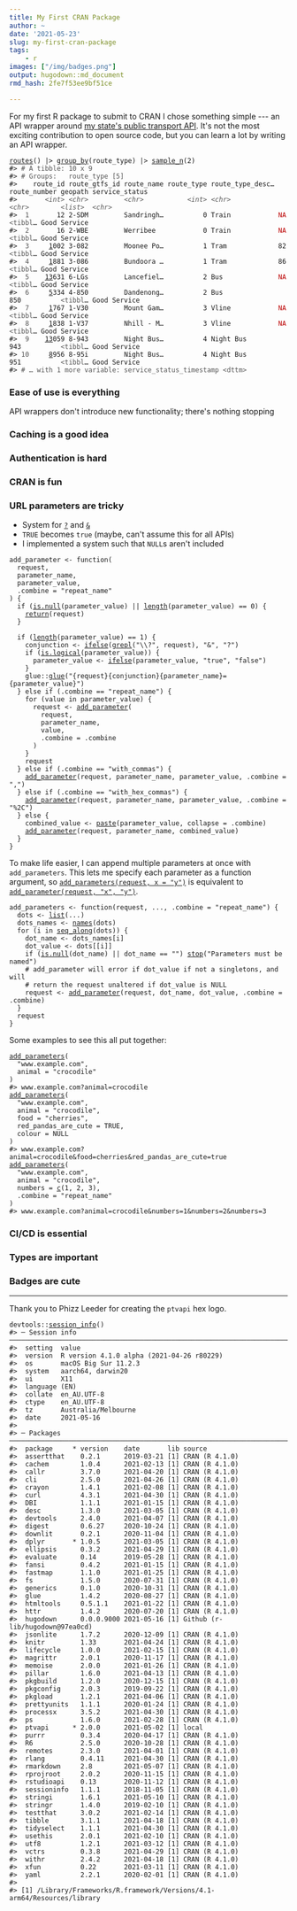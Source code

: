 ```yaml
---
title: My First CRAN Package
author: ~
date: '2021-05-23'
slug: my-first-cran-package
tags:
    - r
images: ["/img/badges.png"]
output: hugodown::md_document
rmd_hash: 2fe7f53ee9bf51ce

---
```


For my first R package to submit to CRAN I chose something simple --- an API wrapper around [my state's public transport API](https://www.ptv.vic.gov.au/footer/data-and-reporting/datasets/ptv-timetable-api/). It's not the most exciting contribution to open source code, but you can learn a lot by writing an API wrapper.

<div class="highlight">

<pre class='chroma'><code class='language-r' data-lang='r'><span class='nf'><a href='https://rdrr.io/pkg/ptvapi/man/routes.html'>routes</a></span><span class='o'>(</span><span class='o'>)</span> |&gt; <span class='nf'><a href='https://dplyr.tidyverse.org/reference/group_by.html'>group_by</a></span><span class='o'>(</span><span class='nv'>route_type</span><span class='o'>)</span> |&gt; <span class='nf'><a href='https://dplyr.tidyverse.org/reference/sample_n.html'>sample_n</a></span><span class='o'>(</span><span class='m'>2</span><span class='o'>)</span>
<span class='c'>#&gt; <span style='color: #555555;'># A tibble: 10 x 9</span></span>
<span class='c'>#&gt; <span style='color: #555555;'># Groups:   route_type [5]</span></span>
<span class='c'>#&gt;    route_id route_gtfs_id route_name route_type route_type_desc… route_number geopath service_status</span>
<span class='c'>#&gt;       <span style='color: #555555;font-style: italic;'>&lt;int&gt;</span><span> </span><span style='color: #555555;font-style: italic;'>&lt;chr&gt;</span><span>         </span><span style='color: #555555;font-style: italic;'>&lt;chr&gt;</span><span>           </span><span style='color: #555555;font-style: italic;'>&lt;int&gt;</span><span> </span><span style='color: #555555;font-style: italic;'>&lt;chr&gt;</span><span>            </span><span style='color: #555555;font-style: italic;'>&lt;chr&gt;</span><span>        </span><span style='color: #555555;font-style: italic;'>&lt;list&gt;</span><span>  </span><span style='color: #555555;font-style: italic;'>&lt;chr&gt;</span><span>         </span></span>
<span class='c'>#&gt; <span style='color: #555555;'> 1</span><span>       12 2-SDM         Sandringh…          0 Train            </span><span style='color: #BB0000;'>NA</span><span>           </span><span style='color: #555555;'>&lt;tibbl</span><span>… Good Service  </span></span>
<span class='c'>#&gt; <span style='color: #555555;'> 2</span><span>       16 2-WBE         Werribee            0 Train            </span><span style='color: #BB0000;'>NA</span><span>           </span><span style='color: #555555;'>&lt;tibbl</span><span>… Good Service  </span></span>
<span class='c'>#&gt; <span style='color: #555555;'> 3</span><span>     </span><span style='text-decoration: underline;'>1</span><span>002 3-082         Moonee Po…          1 Tram             82           </span><span style='color: #555555;'>&lt;tibbl</span><span>… Good Service  </span></span>
<span class='c'>#&gt; <span style='color: #555555;'> 4</span><span>     </span><span style='text-decoration: underline;'>1</span><span>881 3-086         Bundoora …          1 Tram             86           </span><span style='color: #555555;'>&lt;tibbl</span><span>… Good Service  </span></span>
<span class='c'>#&gt; <span style='color: #555555;'> 5</span><span>    </span><span style='text-decoration: underline;'>13</span><span>631 6-LGs         Lancefiel…          2 Bus              </span><span style='color: #BB0000;'>NA</span><span>           </span><span style='color: #555555;'>&lt;tibbl</span><span>… Good Service  </span></span>
<span class='c'>#&gt; <span style='color: #555555;'> 6</span><span>     </span><span style='text-decoration: underline;'>5</span><span>334 4-850         Dandenong…          2 Bus              850          </span><span style='color: #555555;'>&lt;tibbl</span><span>… Good Service  </span></span>
<span class='c'>#&gt; <span style='color: #555555;'> 7</span><span>     </span><span style='text-decoration: underline;'>1</span><span>767 1-V30         Mount Gam…          3 Vline            </span><span style='color: #BB0000;'>NA</span><span>           </span><span style='color: #555555;'>&lt;tibbl</span><span>… Good Service  </span></span>
<span class='c'>#&gt; <span style='color: #555555;'> 8</span><span>     </span><span style='text-decoration: underline;'>1</span><span>838 1-V37         Nhill - M…          3 Vline            </span><span style='color: #BB0000;'>NA</span><span>           </span><span style='color: #555555;'>&lt;tibbl</span><span>… Good Service  </span></span>
<span class='c'>#&gt; <span style='color: #555555;'> 9</span><span>    </span><span style='text-decoration: underline;'>13</span><span>059 8-943         Night Bus…          4 Night Bus        943          </span><span style='color: #555555;'>&lt;tibbl</span><span>… Good Service  </span></span>
<span class='c'>#&gt; <span style='color: #555555;'>10</span><span>     </span><span style='text-decoration: underline;'>8</span><span>956 8-95i         Night Bus…          4 Night Bus        951          </span><span style='color: #555555;'>&lt;tibbl</span><span>… Good Service  </span></span>
<span class='c'>#&gt; <span style='color: #555555;'># … with 1 more variable: service_status_timestamp &lt;dttm&gt;</span></span></code></pre>

</div>

### Ease of use is everything

API wrappers don't introduce new functionality; there's nothing stopping

### Caching is a good idea

### Authentication is hard

### CRAN is fun

### URL parameters are tricky

-   System for [`?`](https://rdrr.io/r/utils/Question.html) and [`&`](https://rdrr.io/r/base/Logic.html)
-   `TRUE` becomes `true` (maybe, can't assume this for all APIs)
-   I implemented a system such that `NULL`s aren't included

<div class="highlight">

<pre class='chroma'><code class='language-r' data-lang='r'><span class='nv'>add_parameter</span> <span class='o'>&lt;-</span> <span class='kr'>function</span><span class='o'>(</span>
  <span class='nv'>request</span>,
  <span class='nv'>parameter_name</span>,
  <span class='nv'>parameter_value</span>,
  <span class='nv'>.combine</span> <span class='o'>=</span> <span class='s'>"repeat_name"</span>
<span class='o'>)</span> <span class='o'>&#123;</span>
  <span class='kr'>if</span> <span class='o'>(</span><span class='nf'><a href='https://rdrr.io/r/base/NULL.html'>is.null</a></span><span class='o'>(</span><span class='nv'>parameter_value</span><span class='o'>)</span> <span class='o'>||</span> <span class='nf'><a href='https://rdrr.io/r/base/length.html'>length</a></span><span class='o'>(</span><span class='nv'>parameter_value</span><span class='o'>)</span> <span class='o'>==</span> <span class='m'>0</span><span class='o'>)</span> <span class='o'>&#123;</span>
    <span class='kr'><a href='https://rdrr.io/r/base/function.html'>return</a></span><span class='o'>(</span><span class='nv'>request</span><span class='o'>)</span>
  <span class='o'>&#125;</span>

  <span class='kr'>if</span> <span class='o'>(</span><span class='nf'><a href='https://rdrr.io/r/base/length.html'>length</a></span><span class='o'>(</span><span class='nv'>parameter_value</span><span class='o'>)</span> <span class='o'>==</span> <span class='m'>1</span><span class='o'>)</span> <span class='o'>&#123;</span>
    <span class='nv'>conjunction</span> <span class='o'>&lt;-</span> <span class='nf'><a href='https://rdrr.io/r/base/ifelse.html'>ifelse</a></span><span class='o'>(</span><span class='nf'><a href='https://rdrr.io/r/base/grep.html'>grepl</a></span><span class='o'>(</span><span class='s'>"\\?"</span>, <span class='nv'>request</span><span class='o'>)</span>, <span class='s'>"&amp;"</span>, <span class='s'>"?"</span><span class='o'>)</span>
    <span class='kr'>if</span> <span class='o'>(</span><span class='nf'><a href='https://rdrr.io/r/base/logical.html'>is.logical</a></span><span class='o'>(</span><span class='nv'>parameter_value</span><span class='o'>)</span><span class='o'>)</span> <span class='o'>&#123;</span>
      <span class='nv'>parameter_value</span> <span class='o'>&lt;-</span> <span class='nf'><a href='https://rdrr.io/r/base/ifelse.html'>ifelse</a></span><span class='o'>(</span><span class='nv'>parameter_value</span>, <span class='s'>"true"</span>, <span class='s'>"false"</span><span class='o'>)</span>
    <span class='o'>&#125;</span>
    <span class='nf'>glue</span><span class='nf'>::</span><span class='nf'><a href='https://glue.tidyverse.org/reference/glue.html'>glue</a></span><span class='o'>(</span><span class='s'>"&#123;request&#125;&#123;conjunction&#125;&#123;parameter_name&#125;=&#123;parameter_value&#125;"</span><span class='o'>)</span>
  <span class='o'>&#125;</span> <span class='kr'>else</span> <span class='kr'>if</span> <span class='o'>(</span><span class='nv'>.combine</span> <span class='o'>==</span> <span class='s'>"repeat_name"</span><span class='o'>)</span> <span class='o'>&#123;</span>
    <span class='kr'>for</span> <span class='o'>(</span><span class='nv'>value</span> <span class='kr'>in</span> <span class='nv'>parameter_value</span><span class='o'>)</span> <span class='o'>&#123;</span>
      <span class='nv'>request</span> <span class='o'>&lt;-</span> <span class='nf'><a href='https://rdrr.io/pkg/ptvapi/man/add_parameter.html'>add_parameter</a></span><span class='o'>(</span>
        <span class='nv'>request</span>,
        <span class='nv'>parameter_name</span>,
        <span class='nv'>value</span>,
        .combine <span class='o'>=</span> <span class='nv'>.combine</span>
      <span class='o'>)</span>
    <span class='o'>&#125;</span>
    <span class='nv'>request</span>
  <span class='o'>&#125;</span> <span class='kr'>else</span> <span class='kr'>if</span> <span class='o'>(</span><span class='nv'>.combine</span> <span class='o'>==</span> <span class='s'>"with_commas"</span><span class='o'>)</span> <span class='o'>&#123;</span>
    <span class='nf'><a href='https://rdrr.io/pkg/ptvapi/man/add_parameter.html'>add_parameter</a></span><span class='o'>(</span><span class='nv'>request</span>, <span class='nv'>parameter_name</span>, <span class='nv'>parameter_value</span>, .combine <span class='o'>=</span> <span class='s'>","</span><span class='o'>)</span>
  <span class='o'>&#125;</span> <span class='kr'>else</span> <span class='kr'>if</span> <span class='o'>(</span><span class='nv'>.combine</span> <span class='o'>==</span> <span class='s'>"with_hex_commas"</span><span class='o'>)</span> <span class='o'>&#123;</span>
    <span class='nf'><a href='https://rdrr.io/pkg/ptvapi/man/add_parameter.html'>add_parameter</a></span><span class='o'>(</span><span class='nv'>request</span>, <span class='nv'>parameter_name</span>, <span class='nv'>parameter_value</span>, .combine <span class='o'>=</span> <span class='s'>"%2C"</span><span class='o'>)</span>
  <span class='o'>&#125;</span> <span class='kr'>else</span> <span class='o'>&#123;</span>
    <span class='nv'>combined_value</span> <span class='o'>&lt;-</span> <span class='nf'><a href='https://rdrr.io/r/base/paste.html'>paste</a></span><span class='o'>(</span><span class='nv'>parameter_value</span>, collapse <span class='o'>=</span> <span class='nv'>.combine</span><span class='o'>)</span>
    <span class='nf'><a href='https://rdrr.io/pkg/ptvapi/man/add_parameter.html'>add_parameter</a></span><span class='o'>(</span><span class='nv'>request</span>, <span class='nv'>parameter_name</span>, <span class='nv'>combined_value</span><span class='o'>)</span>
  <span class='o'>&#125;</span>
<span class='o'>&#125;</span></code></pre>

</div>

To make life easier, I can append multiple parameters at once with `add_parameters`. This lets me specify each parameter as a function argument, so [`add_parameters(request, x = "y")`](https://rdrr.io/pkg/ptvapi/man/add_parameters.html) is equivalent to [`add_parameter(request, "x", "y")`](https://rdrr.io/pkg/ptvapi/man/add_parameter.html).

<div class="highlight">

<pre class='chroma'><code class='language-r' data-lang='r'><span class='nv'>add_parameters</span> <span class='o'>&lt;-</span> <span class='kr'>function</span><span class='o'>(</span><span class='nv'>request</span>, <span class='nv'>...</span>, <span class='nv'>.combine</span> <span class='o'>=</span> <span class='s'>"repeat_name"</span><span class='o'>)</span> <span class='o'>&#123;</span>
  <span class='nv'>dots</span> <span class='o'>&lt;-</span> <span class='nf'><a href='https://rdrr.io/r/base/list.html'>list</a></span><span class='o'>(</span><span class='nv'>...</span><span class='o'>)</span>
  <span class='nv'>dots_names</span> <span class='o'>&lt;-</span> <span class='nf'><a href='https://rdrr.io/r/base/names.html'>names</a></span><span class='o'>(</span><span class='nv'>dots</span><span class='o'>)</span>
  <span class='kr'>for</span> <span class='o'>(</span><span class='nv'>i</span> <span class='kr'>in</span> <span class='nf'><a href='https://rdrr.io/r/base/seq.html'>seq_along</a></span><span class='o'>(</span><span class='nv'>dots</span><span class='o'>)</span><span class='o'>)</span> <span class='o'>&#123;</span>
    <span class='nv'>dot_name</span> <span class='o'>&lt;-</span> <span class='nv'>dots_names</span><span class='o'>[</span><span class='nv'>i</span><span class='o'>]</span>
    <span class='nv'>dot_value</span> <span class='o'>&lt;-</span> <span class='nv'>dots</span><span class='o'>[[</span><span class='nv'>i</span><span class='o'>]</span><span class='o'>]</span>
    <span class='kr'>if</span> <span class='o'>(</span><span class='nf'><a href='https://rdrr.io/r/base/NULL.html'>is.null</a></span><span class='o'>(</span><span class='nv'>dot_name</span><span class='o'>)</span> <span class='o'>||</span> <span class='nv'>dot_name</span> <span class='o'>==</span> <span class='s'>""</span><span class='o'>)</span> <span class='kr'><a href='https://rdrr.io/r/base/stop.html'>stop</a></span><span class='o'>(</span><span class='s'>"Parameters must be named"</span><span class='o'>)</span>
    <span class='c'># add_parameter will error if dot_value if not a singletons, and will</span>
    <span class='c'># return the request unaltered if dot_value is NULL</span>
    <span class='nv'>request</span> <span class='o'>&lt;-</span> <span class='nf'><a href='https://rdrr.io/pkg/ptvapi/man/add_parameter.html'>add_parameter</a></span><span class='o'>(</span><span class='nv'>request</span>, <span class='nv'>dot_name</span>, <span class='nv'>dot_value</span>, .combine <span class='o'>=</span> <span class='nv'>.combine</span><span class='o'>)</span>
  <span class='o'>&#125;</span>
  <span class='nv'>request</span>
<span class='o'>&#125;</span></code></pre>

</div>

Some examples to see this all put together:

<div class="highlight">

<pre class='chroma'><code class='language-r' data-lang='r'><span class='nf'><a href='https://rdrr.io/pkg/ptvapi/man/add_parameters.html'>add_parameters</a></span><span class='o'>(</span>
  <span class='s'>"www.example.com"</span>,
  animal <span class='o'>=</span> <span class='s'>"crocodile"</span>
<span class='o'>)</span>
<span class='c'>#&gt; www.example.com?animal=crocodile</span>
<span class='nf'><a href='https://rdrr.io/pkg/ptvapi/man/add_parameters.html'>add_parameters</a></span><span class='o'>(</span>
  <span class='s'>"www.example.com"</span>,
  animal <span class='o'>=</span> <span class='s'>"crocodile"</span>,
  food <span class='o'>=</span> <span class='s'>"cherries"</span>,
  red_pandas_are_cute <span class='o'>=</span> <span class='kc'>TRUE</span>,
  colour <span class='o'>=</span> <span class='kc'>NULL</span>
<span class='o'>)</span>
<span class='c'>#&gt; www.example.com?animal=crocodile&amp;food=cherries&amp;red_pandas_are_cute=true</span>
<span class='nf'><a href='https://rdrr.io/pkg/ptvapi/man/add_parameters.html'>add_parameters</a></span><span class='o'>(</span>
  <span class='s'>"www.example.com"</span>,
  animal <span class='o'>=</span> <span class='s'>"crocodile"</span>,
  numbers <span class='o'>=</span> <span class='nf'><a href='https://rdrr.io/r/base/c.html'>c</a></span><span class='o'>(</span><span class='m'>1</span>, <span class='m'>2</span>, <span class='m'>3</span><span class='o'>)</span>,
  .combine <span class='o'>=</span> <span class='s'>"repeat_name"</span>
<span class='o'>)</span>
<span class='c'>#&gt; www.example.com?animal=crocodile&amp;numbers=1&amp;numbers=2&amp;numbers=3</span></code></pre>

</div>

### CI/CD is essential

### Types are important

### Badges are cute

------------------------------------------------------------------------

Thank you to Phizz Leeder for creating the `ptvapi` hex logo.

<div class="highlight">

<pre class='chroma'><code class='language-r' data-lang='r'><span class='nf'>devtools</span><span class='nf'>::</span><span class='nf'><a href='https://rdrr.io/pkg/sessioninfo/man/session_info.html'>session_info</a></span><span class='o'>(</span><span class='o'>)</span>
<span class='c'>#&gt; ─ Session info ───────────────────────────────────────────────────────────────────────────────────</span>
<span class='c'>#&gt;  setting  value                                    </span>
<span class='c'>#&gt;  version  R version 4.1.0 alpha (2021-04-26 r80229)</span>
<span class='c'>#&gt;  os       macOS Big Sur 11.2.3                     </span>
<span class='c'>#&gt;  system   aarch64, darwin20                        </span>
<span class='c'>#&gt;  ui       X11                                      </span>
<span class='c'>#&gt;  language (EN)                                     </span>
<span class='c'>#&gt;  collate  en_AU.UTF-8                              </span>
<span class='c'>#&gt;  ctype    en_AU.UTF-8                              </span>
<span class='c'>#&gt;  tz       Australia/Melbourne                      </span>
<span class='c'>#&gt;  date     2021-05-16                               </span>
<span class='c'>#&gt; </span>
<span class='c'>#&gt; ─ Packages ───────────────────────────────────────────────────────────────────────────────────────</span>
<span class='c'>#&gt;  package     * version    date       lib source                         </span>
<span class='c'>#&gt;  assertthat    0.2.1      2019-03-21 [1] CRAN (R 4.1.0)                 </span>
<span class='c'>#&gt;  cachem        1.0.4      2021-02-13 [1] CRAN (R 4.1.0)                 </span>
<span class='c'>#&gt;  callr         3.7.0      2021-04-20 [1] CRAN (R 4.1.0)                 </span>
<span class='c'>#&gt;  cli           2.5.0      2021-04-26 [1] CRAN (R 4.1.0)                 </span>
<span class='c'>#&gt;  crayon        1.4.1      2021-02-08 [1] CRAN (R 4.1.0)                 </span>
<span class='c'>#&gt;  curl          4.3.1      2021-04-30 [1] CRAN (R 4.1.0)                 </span>
<span class='c'>#&gt;  DBI           1.1.1      2021-01-15 [1] CRAN (R 4.1.0)                 </span>
<span class='c'>#&gt;  desc          1.3.0      2021-03-05 [1] CRAN (R 4.1.0)                 </span>
<span class='c'>#&gt;  devtools      2.4.0      2021-04-07 [1] CRAN (R 4.1.0)                 </span>
<span class='c'>#&gt;  digest        0.6.27     2020-10-24 [1] CRAN (R 4.1.0)                 </span>
<span class='c'>#&gt;  downlit       0.2.1      2020-11-04 [1] CRAN (R 4.1.0)                 </span>
<span class='c'>#&gt;  dplyr       * 1.0.5      2021-03-05 [1] CRAN (R 4.1.0)                 </span>
<span class='c'>#&gt;  ellipsis      0.3.2      2021-04-29 [1] CRAN (R 4.1.0)                 </span>
<span class='c'>#&gt;  evaluate      0.14       2019-05-28 [1] CRAN (R 4.1.0)                 </span>
<span class='c'>#&gt;  fansi         0.4.2      2021-01-15 [1] CRAN (R 4.1.0)                 </span>
<span class='c'>#&gt;  fastmap       1.1.0      2021-01-25 [1] CRAN (R 4.1.0)                 </span>
<span class='c'>#&gt;  fs            1.5.0      2020-07-31 [1] CRAN (R 4.1.0)                 </span>
<span class='c'>#&gt;  generics      0.1.0      2020-10-31 [1] CRAN (R 4.1.0)                 </span>
<span class='c'>#&gt;  glue          1.4.2      2020-08-27 [1] CRAN (R 4.1.0)                 </span>
<span class='c'>#&gt;  htmltools     0.5.1.1    2021-01-22 [1] CRAN (R 4.1.0)                 </span>
<span class='c'>#&gt;  httr          1.4.2      2020-07-20 [1] CRAN (R 4.1.0)                 </span>
<span class='c'>#&gt;  hugodown      0.0.0.9000 2021-05-16 [1] Github (r-lib/hugodown@97ea0cd)</span>
<span class='c'>#&gt;  jsonlite      1.7.2      2020-12-09 [1] CRAN (R 4.1.0)                 </span>
<span class='c'>#&gt;  knitr         1.33       2021-04-24 [1] CRAN (R 4.1.0)                 </span>
<span class='c'>#&gt;  lifecycle     1.0.0      2021-02-15 [1] CRAN (R 4.1.0)                 </span>
<span class='c'>#&gt;  magrittr      2.0.1      2020-11-17 [1] CRAN (R 4.1.0)                 </span>
<span class='c'>#&gt;  memoise       2.0.0      2021-01-26 [1] CRAN (R 4.1.0)                 </span>
<span class='c'>#&gt;  pillar        1.6.0      2021-04-13 [1] CRAN (R 4.1.0)                 </span>
<span class='c'>#&gt;  pkgbuild      1.2.0      2020-12-15 [1] CRAN (R 4.1.0)                 </span>
<span class='c'>#&gt;  pkgconfig     2.0.3      2019-09-22 [1] CRAN (R 4.1.0)                 </span>
<span class='c'>#&gt;  pkgload       1.2.1      2021-04-06 [1] CRAN (R 4.1.0)                 </span>
<span class='c'>#&gt;  prettyunits   1.1.1      2020-01-24 [1] CRAN (R 4.1.0)                 </span>
<span class='c'>#&gt;  processx      3.5.2      2021-04-30 [1] CRAN (R 4.1.0)                 </span>
<span class='c'>#&gt;  ps            1.6.0      2021-02-28 [1] CRAN (R 4.1.0)                 </span>
<span class='c'>#&gt;  ptvapi      * 2.0.0      2021-05-02 [1] local                          </span>
<span class='c'>#&gt;  purrr         0.3.4      2020-04-17 [1] CRAN (R 4.1.0)                 </span>
<span class='c'>#&gt;  R6            2.5.0      2020-10-28 [1] CRAN (R 4.1.0)                 </span>
<span class='c'>#&gt;  remotes       2.3.0      2021-04-01 [1] CRAN (R 4.1.0)                 </span>
<span class='c'>#&gt;  rlang         0.4.11     2021-04-30 [1] CRAN (R 4.1.0)                 </span>
<span class='c'>#&gt;  rmarkdown     2.8        2021-05-07 [1] CRAN (R 4.1.0)                 </span>
<span class='c'>#&gt;  rprojroot     2.0.2      2020-11-15 [1] CRAN (R 4.1.0)                 </span>
<span class='c'>#&gt;  rstudioapi    0.13       2020-11-12 [1] CRAN (R 4.1.0)                 </span>
<span class='c'>#&gt;  sessioninfo   1.1.1      2018-11-05 [1] CRAN (R 4.1.0)                 </span>
<span class='c'>#&gt;  stringi       1.6.1      2021-05-10 [1] CRAN (R 4.1.0)                 </span>
<span class='c'>#&gt;  stringr       1.4.0      2019-02-10 [1] CRAN (R 4.1.0)                 </span>
<span class='c'>#&gt;  testthat      3.0.2      2021-02-14 [1] CRAN (R 4.1.0)                 </span>
<span class='c'>#&gt;  tibble        3.1.1      2021-04-18 [1] CRAN (R 4.1.0)                 </span>
<span class='c'>#&gt;  tidyselect    1.1.1      2021-04-30 [1] CRAN (R 4.1.0)                 </span>
<span class='c'>#&gt;  usethis       2.0.1      2021-02-10 [1] CRAN (R 4.1.0)                 </span>
<span class='c'>#&gt;  utf8          1.2.1      2021-03-12 [1] CRAN (R 4.1.0)                 </span>
<span class='c'>#&gt;  vctrs         0.3.8      2021-04-29 [1] CRAN (R 4.1.0)                 </span>
<span class='c'>#&gt;  withr         2.4.2      2021-04-18 [1] CRAN (R 4.1.0)                 </span>
<span class='c'>#&gt;  xfun          0.22       2021-03-11 [1] CRAN (R 4.1.0)                 </span>
<span class='c'>#&gt;  yaml          2.2.1      2020-02-01 [1] CRAN (R 4.1.0)                 </span>
<span class='c'>#&gt; </span>
<span class='c'>#&gt; [1] /Library/Frameworks/R.framework/Versions/4.1-arm64/Resources/library</span></code></pre>

</div>

